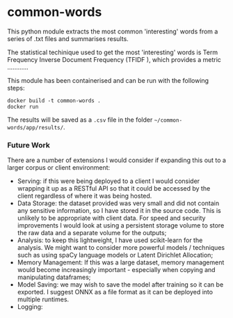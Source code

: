 # common-words

This python module extracts the most common 'interesting' words from a series of .txt files and summarises results.

The statistical techinique used to get the most 'interesting' words is Term Frequency Inverse Document Frequency (TFIDF
), which provides a metric ............

This module has been containerised and can be run with the following steps:

```
docker build -t common-words .
docker run
```

The results will be saved as a `.csv` file in the folder `~/common-words/app/results/`.


### Future Work
There are a number of extensions I would consider if expanding this out to a larger corpus or client environment:
* Serving: if this were being deployed to a client I would consider wrapping it up as a RESTful API so that
it could be accessed by the client regardless of where it was being hosted.
* Data Storage: the dataset provided was very small and did not contain any sensitive information, so
I have stored it in the source code. This is unlikely to be appropriate with client data. For speed and
security improvements I would look at using a persistent storage volume to store the raw data and a
separate volume for the outputs;
* Analysis: to keep this lightweight, I have used scikit-learn for the analysis. We might want to consider more
powerful models / techniques such as using spaCy language models or Latent Dirichlet Allocation;
* Memory Management: If this was a large dataset, memory management would become increasingly important -
especially when copying and manipulating dataframes;
* Model Saving: we may wish to save the model after training so it can be exported. I suggest ONNX as
a file format as it can be deployed into multiple runtimes.
* Logging:
